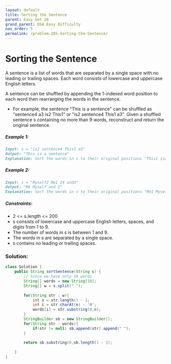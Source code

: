 ```yaml
---
layout: default
title: Sorting the Sentence
parent: Easy Set 10
grand_parent: DSA Easy Difficulty
nav_order: 5
permalink: /problem-285-Sorting-the-Sentence/
---
```

# Sorting the Sentence
A sentence is a list of words that are separated by a single space with no leading or trailing spaces. Each word consists of lowercase and uppercase English letters.

A sentence can be shuffled by appending the 1-indexed word position to each word then rearranging the words in the sentence.

* For example, the sentence "This is a sentence" can be shuffled as "sentence4 a3 is2 This1" or "is2 sentence4 This1 a3".
Given a shuffled sentence s containing no more than 9 words, reconstruct and return the original sentence.

##### Example 1:
```markdown
Input: s = "is2 sentence4 This1 a3"
Output: "This is a sentence"
Explanation: Sort the words in s to their original positions "This1 is2 a3 sentence4", then remove the numbers.
```
##### Example 2:
```markdown
Input: s = "Myself2 Me1 I4 and3"
Output: "Me Myself and I"
Explanation: Sort the words in s to their original positions "Me1 Myself2 and3 I4", then remove the numbers.
```
##### Constraints:
* 2 <= s.length <= 200
* s consists of lowercase and uppercase English letters, spaces, and digits from 1 to 9.
* The number of words in s is between 1 and 9.
* The words in s are separated by a single space.
* s contains no leading or trailing spaces.

### Solution:
```java
class Solution {
    public String sortSentence(String s) {
        // Since we have only 10 words
        String[] words = new String[10];
        String[] w = s.split(" ");
        
        for(String str : w){
            int n = str.length() - 1;
            int i = str.charAt(n) - '0';
            words[i] = str.substring(0,n);
        }
        StringBuilder sb = new StringBuilder();
        for(String str : words){
            if(str != null) sb.append(str).append(" ");
        }
                                     
        return sb.substring(0,sb.length() - 1);
                                     
    }
}
```